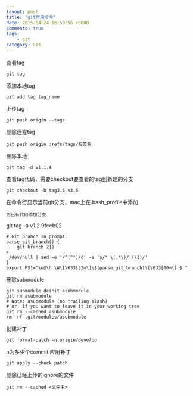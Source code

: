 ```yaml
---
layout: post
title: "git常用命令"
date: 2015-04-24 16:59:56 +0800
comments: true
tags: 
    - git
category: Git
---
```


查看tag 
```
git tag
```
添加本地tag
```
git add tag tag_name
```
上传tag
```
git push origin --tags
```
删除远程tag
```
git push origin :refs/tags/标签名
```
删除本地
```
git tag -d v1.1.4
```
查看tag代码，需要checkout要查看的tag到新建的分支
```
git checkout -b tag3.5 v3.5 
```
在命令行显示当前git分支，mac上在.bash_profile中添加
```
为已有代码添加分支

```
git tag -a v1.2 9fceb02
```
# Git branch in prompt.
parse_git_branch() {
    git branch 2]]
>
 /dev/null | sed -e '/^[^*]/d' -e 's/* \(.*\)/ (\1)/'
} 
export PS1="\u@\h \W\[\033[32m\]\$(parse_git_branch)\[\033[00m\] $ "
```
删除submodule
```
git submodule deinit asubmodule    
git rm asubmodule
# Note: asubmodule (no trailing slash)
# or, if you want to leave it in your working tree
git rm --cached asubmodule
rm -rf .git/modules/asubmodule
```
创建补丁
```
git format-patch -n origin/develop 
```
n为多少个commit
应用补丁
```
git apply --check patch
```

删除已经上传的ignore的文件
```
git rm --cached <文件名>
```
